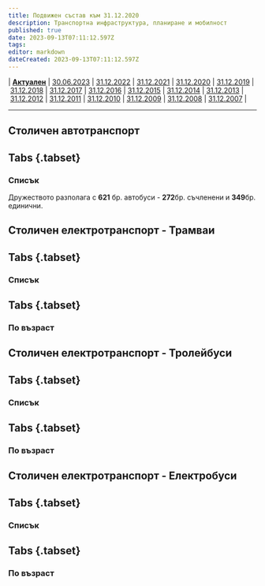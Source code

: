 ```yaml
---
title: Подвижен състав към 31.12.2020
description: Транспортна инфраструктура, планиране и мобилност
published: true
date: 2023-09-13T07:11:12.597Z
tags: 
editor: markdown
dateCreated: 2023-09-13T07:11:12.597Z
---
```


| [**Актуален**](/bg/public-transport/fleet-list/actual) | [30.06.2023](/bg/public-transport/fleet-list/2023-06-30) | [31.12.2022](/bg/public-transport/fleet-list/2022-12-31) | [31.12.2021](/bg/public-transport/fleet-list/2021-12-31) | [31.12.2020](/bg/public-transport/fleet-list/2020-12-31) | [31.12.2019](/bg/public-transport/fleet-list/2019-12-31) | [31.12.2018](/bg/public-transport/fleet-list/2018-12-31) | [31.12.2017](/bg/public-transport/fleet-list/2017-12-31) | [31.12.2016](/bg/public-transport/fleet-list/2016-12-31) | [31.12.2015](/bg/public-transport/fleet-list/2015-12-31) | [31.12.2014](/bg/public-transport/fleet-list/2014-12-31) | [31.12.2013](/bg/public-transport/fleet-list/2013-12-31) | [31.12.2012](/bg/public-transport/fleet-list/2012-12-31) | [31.12.2011](/bg/public-transport/fleet-list/2011-12-31) | [31.12.2010](/bg/public-transport/fleet-list/2010-12-31) | [31.12.2009](/bg/public-transport/fleet-list/2009-12-31) | [31.12.2008](/bg/public-transport/fleet-list/2008-12-31) | [31.12.2007](/bg/public-transport/fleet-list/2007-12-31) | 

---


## Столичен автотранспорт
## Tabs {.tabset}
### Списък
Дружеството разполага с **621** бр. автобуси - **272**бр. съчленени и **349**бр. единични.


## Столичен електротранспорт - Трамваи
## Tabs {.tabset}
### Списък

## Tabs {.tabset}
### По възраст

## Столичен електротранспорт - Тролейбуси
## Tabs {.tabset}
### Списък

## Tabs {.tabset}
### По възраст


## Столичен електротранспорт - Електробуси
## Tabs {.tabset}
### Списък

## Tabs {.tabset}
### По възраст
